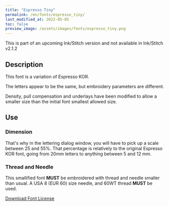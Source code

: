 ```yaml
---
title: "Espresso Tiny"
permalink: /en/fonts/espresso_tiny/
last_modified_at: 2022-05-05
toc: false
preview_image: /assets/images/fonts/espresso_tiny.png
---
```


This is part of an upcoming Ink/Stitch version and not available in Ink/Stitch v2.1.2

## Description

This font is a variation of Espresso KOR. 

The letters appear to be the same, but embroidery parameters are different. 

Density, pull compensation and underlays have been modified to allow a smaller size than the initial font smallest allowed size.


## Use
### Dimension

That's why in the lettering dialog window, you will have to pick up a scale between 25 and 55%. 
That percentage is  relatively to the original Espresso KOR font, going from 20mm letters to anything between 5 and 12 mm.


### Thread and Needle

This smallified font **MUST** be embroidered with thread and needle smaller than usual.
A USA 8 (EUR 60) size needle, and 60WT thread **MUST** be used.

[Download Font License](https://github.com/inkstitch/inkstitch/tree/main/fonts/espresso_tiny/LICENSE)

